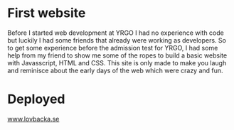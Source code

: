 # First website
Before I started web development at YRGO I had no experience with code but luckily I had some friends that already were working as developers. So to get some experience before the admission test for YRGO, I had some help from my friend to show me some of the ropes to build a basic website with Javasscript, HTML and CSS. This site is only made to make you laugh and reminisce about the early days of the web which were crazy and fun. 

# Deployed

www.lovbacka.se

